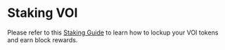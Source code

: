 # Staking VOI

Please refer to this [Staking Guide](https://docs.google.com/document/d/102T8BGLu98ktLBEu8vIPO19vKUm0NUH3MNefUHJEbX8/edit) to learn how to lockup your VOI tokens and earn block rewards.

